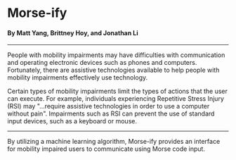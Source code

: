 # Morse-ify
#### By Matt Yang, Brittney Hoy, and Jonathan Li
---------

People with mobility impairments may have difficulties with communication and operating electronic devices such as phones and computers. Fortunately, there are assistive technologies available to help people with mobility impairments effectively use technology.

Certain types of mobility impairments limit the types of actions that the user can execute. For example, individuals experiencing Repetitive Stress Injury (RSI) may "...require assistive technologies in order to use a computer without pain". Impairments such as RSI can prevent the use of standard input devices, such as a keyboard or mouse.

--------

By utilizing a machine learning algorithm, Morse-ify provides an interface for mobility impaired users to communicate using Morse code input.

